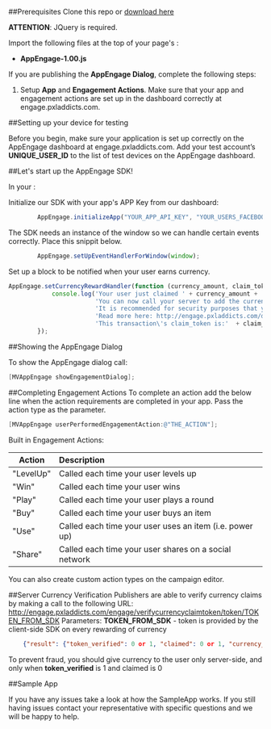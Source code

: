 ##Prerequisites
Clone this repo or [download here](https://github.com/midversestudios/AppEngage/archive/master.zip)

**ATTENTION**: JQuery is required. 

Import the following files at the top of your page's <head>:
+ **AppEngage-1.00.js**
 
If you are publishing the **AppEngage Dialog**, complete the following steps:

1.	Setup **App** and **Engagement Actions**.  Make sure that your app and engagement actions are set up in the dashboard correctly at engage.pxladdicts.com.

##Setting up your device for testing 

Before you begin, make sure your application is set up correctly on the AppEngage dashboard at engage.pxladdicts.com. Add your test account’s **UNIQUE_USER_ID** to the list of test devices on the AppEngage dashboard. 


##Let's start up the AppEngage SDK!

In your **<head>**:

Initialize our SDK with your app's APP Key from our dashboard: 
```javascript
        AppEngage.initializeApp("YOUR_APP_API_KEY", "YOUR_USERS_FACEBOOK_ID");
```

The SDK needs an instance of the window so we can handle certain events correctly.  Place this snippit below.
```javascript
        AppEngage.setUpEventHandlerForWindow(window);
```

Set up a block to be notified when your user earns currency.
```javascript
AppEngage.setCurrencyRewardHandler(function (currency_amount, claim_token){
            console.log('Your user just claimed ' + currency_amount + ' currency!  ' +
                        'You can now call your server to add the currency.  ' +
                        'It is recommended for security purposes that your server makes a request to our server to verify the claim_token.  ' +
                        'Read more here: http://engage.pxladdicts.com/dashboard.html#/docs.  ' +
                        'This transaction\'s claim_token is:'  + claim_token);
        });
```

##Showing the AppEngage Dialog

To show the AppEngage dialog call:
```objective-c
[MVAppEngage showEngagementDialog];
```

##Completing Engagement Actions
To complete an action add the below line when the action requirements are completed in your app. Pass the action type as the parameter.

```objective-c
[MVAppEngage userPerformedEngagementAction:@"THE_ACTION"];
```
	
Built in Engagement Actions:

| Action        | Description   |
| ------------- |:------------- |
| "LevelUp"     | Called each time your user levels up |
| "Win"      | Called each time your user wins      |
| "Play" |  Called each time your user plays a round      |
| "Buy" | Called each time your user buys an item      |
| "Use" | Called each time your user uses an item (i.e. power up)     |
| "Share" | Called each time your user shares on a social network     |

You can also create custom action types on the campaign editor.


##Server Currency Verification
Publishers are able to verify currency claims by making a call to the following URL:
	http://engage.pxladdicts.com/engage/verifycurrencyclaimtoken/token/TOKEN_FROM_SDK
	Parameters:
	**TOKEN_FROM_SDK** - token is provided by the client-side SDK on every rewarding of currency

```json
	{"result": {"token_verified": 0 or 1, "claimed": 0 or 1, "currency_amount":0 or more}}
```

To prevent fraud, you should give currency to the user only server-side, and only when **token_verified** is 1 and claimed is 0

##Sample App

If you have any issues take a look at how the SampleApp works. If you still having issues contact your representative with specific questions and we will be happy to help.
